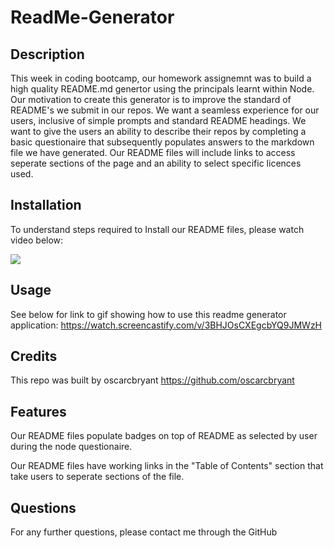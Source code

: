 # ReadMe-Generator

## Description

This week in coding bootcamp, our homework assignemnt was to build a high quality README.md genertor using the principals learnt within Node. Our motivation to create this generator is to improve the standard of README's we submit in our repos. We want a seamless experience for our users, inclusive of simple prompts and standard README headings. 
We want to give the users an ability to describe their repos by completing a basic questionaire that subsequently populates answers to the markdown file we have generated. 
Our README files will include links to access seperate sections of the page and an ability to select specific licences used.

## Installation
To understand steps required to Install our README files, please watch video below:

![](ReadMe-Generator-Gif.gif)

## Usage

See below for link to gif showing how to use this readme generator application:
https://watch.screencastify.com/v/3BHJOsCXEgcbYQ9JMWzH

## Credits

This repo was built by 
oscarcbryant 
https://github.com/oscarcbryant

## Features 

Our README files populate badges on top of README as selected by user during the node questionaire.

Our README files have working links in the "Table of Contents" section that take users to seperate sections of the file. 

## Questions

For any further questions, please contact me through the GitHub




